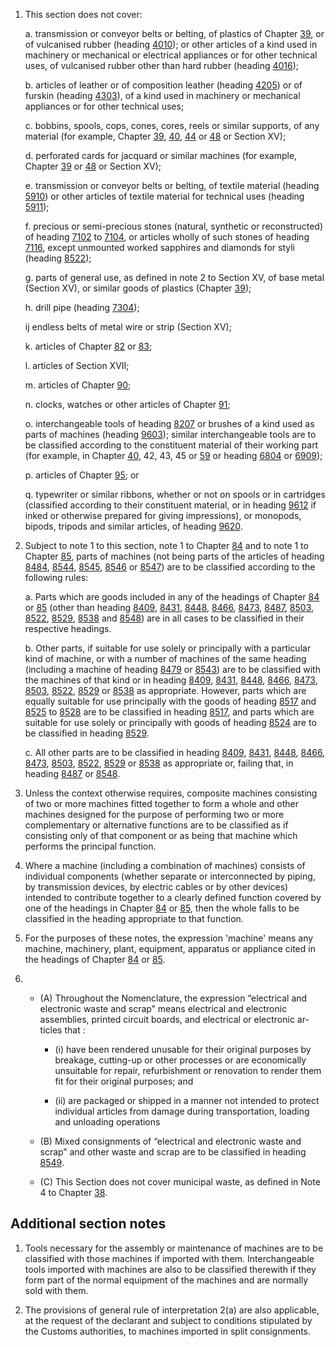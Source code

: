 1. This section does not cover:

    a. transmission or conveyor belts or belting, of plastics of Chapter [39](/chapters/39), or of vulcanised rubber (heading [4010](/headings/4010)); or other articles of a kind used in machinery or mechanical or electrical appliances or for other technical uses, of vulcanised rubber other than hard rubber (heading [4016](/headings/4016));
    
    b. articles of leather or of composition leather (heading [4205](/headings/4205)) or of furskin (heading [4303](/headings/4303)), of a kind used in machinery or mechanical appliances or for other technical uses;
    
    c. bobbins, spools, cops, cones, cores, reels or similar supports, of any material (for example, Chapter [39](/chapters/39), [40](/chapters/40), [44](/chapters/44) or [48](/chapters/48) or Section XV);
    
    d. perforated cards for jacquard or similar machines (for example, Chapter [39](/chapters/39) or [48](/chapters/48) or Section XV);
    
    e. transmission or conveyor belts or belting, of textile material (heading [5910](/headings/5910)) or other articles of textile material for technical uses (heading [5911](/headings/5911));
    
    f. precious or semi-precious stones (natural, synthetic or reconstructed) of heading [7102](/headings/7102) to [7104](/headings/7104), or articles wholly of such stones of heading [7116](/headings/7116), except unmounted worked sapphires and diamonds for styli (heading [8522](/headings/8522));
    
    g. parts of general use, as defined in note 2 to Section XV, of base metal (Section XV), or similar goods of plastics (Chapter [39](/chapters/39));
    
    h. drill pipe (heading [7304](/headings/7304));
    
    ij endless belts of metal wire or strip (Section XV);
    
    k. articles of Chapter [82](/chapters/82) or [83](/chapters/83);
    
    l. articles of Section XVII;
    
    m. articles of Chapter [90](/chapters/90);
    
    n. clocks, watches or other articles of Chapter [91](/chapters/91);
    
    o. interchangeable tools of heading [8207](/headings/8207) or brushes of a kind used as parts of machines (heading [9603](/headings/9603)); similar interchangeable tools are to be classified according to the constituent material of their working part (for example, in Chapter [40](/chapters/40), 42, 43, 45 or [59](/chapters/59) or heading [6804](/headings/6804) or [6909](/headings/6909));
    
    p. articles of Chapter [95](/chapters/95); or
    
    q. typewriter or similar ribbons, whether or not on spools or in cartridges (classified according to their constituent material, or in heading [9612](/headings/9612) if inked or otherwise prepared for giving impressions), or monopods, bipods, tripods and similar articles, of heading [9620](/headings/9620).

2. Subject to note 1 to this section, note 1 to Chapter [84](/chapters/84) and to note 1 to Chapter [85](/chapters/85), parts of machines (not being parts of the articles of heading [8484](/headings/8484), [8544](/headings/8544), [8545](/headings/8545), [8546](/headings/8546) or [8547](/headings/8547)) are to be classified according to the following rules:

    a. Parts which are goods included in any of the headings of Chapter [84](/chapters/84) or [85](/chapters/85) (other than heading [8409](/headings/8409), [8431](/headings/8431), [8448](/headings/8448), [8466](/headings/8466), [8473](/headings/8473), [8487](/headings/8487), [8503](/headings/8503), [8522](/headings/8522), [8529](/headings/8529), [8538](/headings/8538) and [8548](/headings/8548)) are in all cases to be classified in their respective headings.
    
    b. Other parts, if suitable for use solely or principally with a particular kind of machine, or with a number of machines of the same heading (including a machine of heading [8479](/headings/8479) or [8543](/headings/8543)) are to be classified with the machines of that kind or in heading [8409](/headings/8409), [8431](/headings/8431), [8448](/headings/8448), [8466](/headings/8466), [8473](/headings/8473), [8503](/headings/8503), [8522](/headings/8522), [8529](/headings/8529) or [8538](/headings/8538) as appropriate. However, parts which are equally suitable for use principally with the goods of heading [8517](/headings/8517) and [8525](/headings/8525) to [8528](/headings/8528) are to be classified in heading [8517](/headings/8517), and parts which are suitable for use solely or principally with goods of heading [8524](/headings/8524) are to be classified in heading [8529](/headings/8529).
    
    c. All other parts are to be classified in heading [8409](/headings/8409), [8431](/headings/8431), [8448](/headings/8448), [8466](/headings/8466), [8473](/headings/8473), [8503](/headings/8503), [8522](/headings/8522), [8529](/headings/8529) or [8538](/headings/8538) as appropriate or, failing that, in heading [8487](/headings/8487) or [8548](/headings/8548).

3. Unless the context otherwise requires, composite machines consisting of two or more machines fitted together to form a whole and other machines designed for the purpose of performing two or more complementary or alternative functions are to be classified as if consisting only of that component or as being that machine which performs the principal function.

4. Where a machine (including a combination of machines) consists of individual components (whether separate or interconnected by piping, by transmission devices, by electric cables or by other devices) intended to contribute together to a clearly defined function covered by one of the headings in Chapter [84](/chapters/84) or [85](/chapters/85), then the whole falls to be classified in the heading appropriate to that function.

5. For the purposes of these notes, the expression 'machine' means any machine, machinery, plant, equipment, apparatus or appliance cited in the headings of Chapter [84](/chapters/84) or [85](/chapters/85).

6. 
   - (A) Throughout the Nomenclature, the expression “electrical and electronic waste and scrap” means electrical and electronic assemblies, printed circuit boards, and electrical or electronic ar-ticles that :

      - (i) have been rendered unusable for their original purposes by breakage, cutting-up or other processes or are economically unsuitable for repair, refurbishment or renovation to render them fit for their original purposes; and 

      - (ii) are packaged or shipped in a manner not intended to protect individual articles from damage during transportation, loading and unloading operations 

    - (B) Mixed consignments of “electrical and electronic waste and scrap” and other waste and scrap are to be classified in heading [8549](/headings/8549). 

    - (C) This Section does not cover municipal waste, as defined in Note 4 to Chapter [38](/chapters/38). 


## Additional section notes

1. Tools necessary for the assembly or maintenance of machines are to be classified with those machines if imported with them. Interchangeable tools imported with machines are also to be classified therewith if they form part of the normal equipment of the machines and are normally sold with them.

2. The provisions of general rule of interpretation 2(a) are also applicable, at the request of the declarant and subject to conditions stipulated by the Customs authorities, to machines imported in split consignments.
